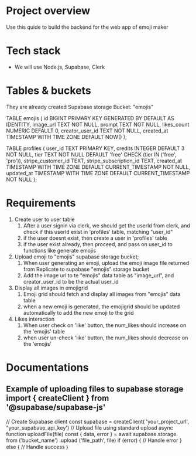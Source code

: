 # Project overview
Use this quide to build the backend for the web app of emoji maker

# Tech stack
- We will use Node.js, Supabase, Clerk

# Tables & buckets
They are already created
Supabase storage Bucket: "emojis"

TABLE emojis (
id BIGINT PRIMARY KEY GENERATED BY DEFAULT AS IDENTITY,
image_url TEXT NOT NULL,
prompt TEXT NOT NULL,
likes_count NUMERIC DEFAULT 0,
creator_user_id TEXT NOT NULL,
created_at TIMESTAMP WITH TIME ZONE DEFAULT NOW()
);

TABLE profiles (
user_id TEXT PRIMARY KEY, 
credits INTEGER DEFAULT 3 NOT NULL,
tier TEXT NOT NULL DEFAULT 'free' CHECK (tier IN ('free', 'pro')),
stripe_customer_id TEXT, 
stripe_subscription_id TEXT,
created_at TIMESTAMP WITH TIME ZONE DEFAULT CURRENT_TIMESTAMP NOT NULL,
updated_at TIMESTAMP WITH TIME ZONE DEFAULT CURRENT_TIMESTAMP NOT NULL
);

# Requirements
1. Create user to user table
    1. After a user signin via clerk, we should get the userld from clerk, and check if this userld exist in 'profiles' table, matching "user_id"
    2. if the user doesnt exist, then create a user in 'profiles' table
    3. if the user exist already, then proceed, and pass on user_id to functions like generate emojis
2. Upload emoji to "emojis" supabase storage bucket;
    1. When user generating an emoji, upload the emoji image file returned from Replicate to supabase "emojis" storage bucket
    2. Add the image url to te "emojis" data table as "image_url", and creator_user_id to be the actual user_id
3. Display all images in emojigrid
    1. Emoji grid should fetch and display all images from "emojis" data table
    2. when a new emoji is generated, the emojigrid should be updated automatically to add the new emoji to the grid
4. Likes interaction
    1. When user check on 'like' button, the num_likes should increase on the 'emojis' table
    2. when user un-check 'like' button, the num_likes should decrease on the 'emojis'

# Documentations
## Example of uploading files to supabase storage import { createClient } from '@supabase/supabase-js'
// Create Supabase client
const supabase = createClient( 'your_project_url', "your_supabase_api_key')
// Upload file using standard upload
async function uploadFile(file)
const { data, error } = await supabase.storage. from ('bucket_name') .upload ('file_path', file)
if (error) {
// Handle error
} else {
// Handle success
｝
